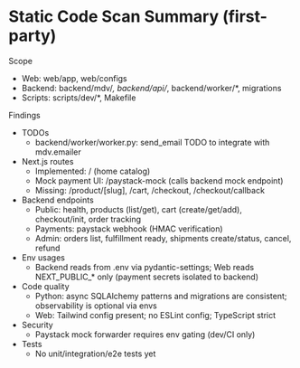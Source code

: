 # Static Code Scan Summary (first-party)

Scope
- Web: web/app, web/configs
- Backend: backend/mdv/*, backend/api/*, backend/worker/*, migrations
- Scripts: scripts/dev/*, Makefile

Findings
- TODOs
  - backend/worker/worker.py: send_email TODO to integrate with mdv.emailer
- Next.js routes
  - Implemented: / (home catalog)
  - Mock payment UI: /paystack-mock (calls backend mock endpoint)
  - Missing: /product/[slug], /cart, /checkout, /checkout/callback
- Backend endpoints
  - Public: health, products (list/get), cart (create/get/add), checkout/init, order tracking
  - Payments: paystack webhook (HMAC verification)
  - Admin: orders list, fulfillment ready, shipments create/status, cancel, refund
- Env usages
  - Backend reads from .env via pydantic-settings; Web reads NEXT_PUBLIC_* only (payment secrets isolated to backend)
- Code quality
  - Python: async SQLAlchemy patterns and migrations are consistent; observability is optional via envs
  - Web: Tailwind config present; no ESLint config; TypeScript strict
- Security
  - Paystack mock forwarder requires env gating (dev/CI only)
- Tests
  - No unit/integration/e2e tests yet


